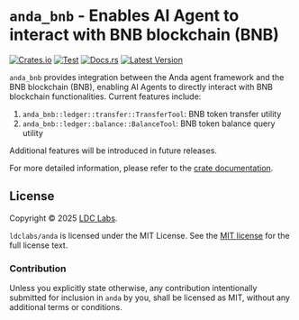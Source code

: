 # `anda_bnb` - Enables AI Agent to interact with BNB blockchain (BNB)

[![Crates.io](https://img.shields.io/crates/d/anda_bnb.svg)](https://crates.io/crates/anda_bnb)
[![Test](https://github.com/ldclabs/anda/actions/workflows/test.yml/badge.svg)](https://github.com/ldclabs/anda/actions/workflows/test.yml)
[![Docs.rs](https://docs.rs/anda_bnb/badge.svg)](https://docs.rs/anda_bnb)
[![Latest Version](https://img.shields.io/crates/v/anda_bnb.svg)](https://crates.io/crates/anda_bnb)

`anda_bnb` provides integration between the Anda agent framework and the BNB blockchain (BNB), enabling AI Agents to directly interact with BNB blockchain functionalities. Current features include:

1. `anda_bnb::ledger::transfer::TransferTool`: BNB token transfer utility
2. `anda_bnb::ledger::balance::BalanceTool`: BNB token balance query utility

Additional features will be introduced in future releases.

For more detailed information, please refer to the [crate documentation][docs].

## License
Copyright © 2025 [LDC Labs](https://github.com/ldclabs).

`ldclabs/anda` is licensed under the MIT License. See the [MIT license][license] for the full license text.

### Contribution

Unless you explicitly state otherwise, any contribution intentionally submitted
for inclusion in `anda` by you, shall be licensed as MIT, without any
additional terms or conditions.

[docs]: https://docs.rs/anda_bnb
[license]: ./../../LICENSE-MIT